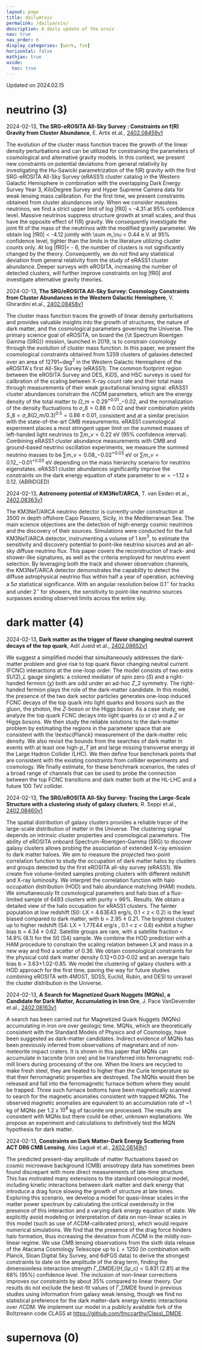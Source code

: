 ```yaml
---
layout: page
title: dailyArxiv
permalink: /dailyarxiv/
description: A daily update of the arxiv
nav: true
nav_order: 6
display_categories: [work, fun]
horizontal: false
mathjax: true
aside:
  toc: true
---
```


 Updated on 2024.02.15
# neutrino (3)

2024-02-13, **The SRG-eROSITA All-Sky Survey : Constraints on f(R) Gravity from Cluster Abundance**, E. Artis et.al., [2402.08459v1](http://arxiv.org/abs/2402.08459v1)

 The evolution of the cluster mass function traces the growth of the linear density perturbations and can be utilized for constraining the parameters of cosmological and alternative gravity models. In this context, we present new constraints on potential deviations from general relativity by investigating the Hu-Sawicki parametrization of the f(R) gravity with the first SRG-eROSITA All-Sky Survey (eRASS1) cluster catalog in the Western Galactic Hemisphere in combination with the overlapping Dark Energy Survey Year 3, KiloDegree Survey and Hyper Supreme Camera data for weak lensing mass calibration. For the first time, we present constraints obtained from cluster abundances only. When we consider massless neutrinos, we find a strict upper limit of log \|fR0\| < -4.31 at 95% confidence level. Massive neutrinos suppress structure growth at small scales, and thus have the opposite effect of f(R) gravity. We consequently investigate the joint fit of the mass of the neutrinos with the modified gravity parameter. We obtain log \|fR0\| < -4.12 jointly with \sum m\_\nu < 0.44 e.V. at 95% confidence level, tighter than the limits in the literature utilizing cluster counts only. At log \|fR0\|= - 6, the number of clusters is not significantly changed by the theory.   Consequently, we do not find any statistical deviation from general relativity from the study of eRASS1 cluster abundance. Deeper surveys with eROSITA, increasing the number of detected clusters, will further improve constraints on log \|fR0\| and investigate alternative gravity theories.

2024-02-13, **The SRG/eROSITA All-Sky Survey: Cosmology Constraints from Cluster Abundances in the Western Galactic Hemisphere**, V. Ghirardini et.al., [2402.08458v1](http://arxiv.org/abs/2402.08458v1)

 The cluster mass function traces the growth of linear density perturbations and provides valuable insights into the growth of structures, the nature of dark matter, and the cosmological parameters governing the Universe. The primary science goal of eROSITA, on board the {\it Spectrum Roentgen Gamma (SRG)} mission, launched in 2019, is to constrain cosmology through the evolution of cluster mass function. In this paper, we present the cosmological constraints obtained from 5259 clusters of galaxies detected over an area of 12791~deg$^2$ in the Western Galactic Hemisphere of the eROSITA's first All-Sky Survey (eRASS1). The common footprint region between the eROSITA Survey and DES, KiDS, and HSC surveys is used for calibration of the scaling between X-ray count rate and their total mass through measurements of their weak gravitational lensing signal. eRASS1 cluster abundances constrain the $\Lambda$CDM parameters, which are the energy density of the total matter to $\Omega\_{\mathrm{m}}=0.29^{+0.01}\_{-0.02}$, and the normalization of the density fluctuations to $\sigma\_8=0.88\pm0.02$ and their combination yields $S\_8=\sigma\_8 (\Omega\_\mathrm{m} / 0.3)^{0.5}=0.86\pm0.01$, consistent and at a similar precision with the state-of-the-art CMB measurements. eRASS1 cosmological experiment places a most stringent upper limit on the summed masses of left-handed light neutrinos to $\sum m\_\nu< 0.22\mathrm{~eV}$ (95\% confidence interval). Combining eRASS1 cluster abundance measurements with CMB and ground-based neutrino oscillation experiments, we measure the summed neutrino masses to be $\sum m\_\nu=0.08\_{-0.02}^{+0.03}\mathrm{~eV}$ or $\sum m\_\nu=0.12\_{-0.01}^{+0.03}\mathrm{~eV}$ depending on the mass hierarchy scenario for neutrino eigenstates. eRASS1 cluster abundances significantly improve the constraints on the dark energy equation of state parameter to $w=-1.12\pm0.12$. (ABRIDGED)

2024-02-13, **Astronomy potential of KM3NeT/ARCA**, T. van Eeden et.al., [2402.08363v1](http://arxiv.org/abs/2402.08363v1)

 The KM3NeT/ARCA neutrino detector is currently under construction at 3500 m depth offshore Capo Passero, Sicily, in the Mediterranean Sea. The main science objectives are the detection of high-energy cosmic neutrinos and the discovery of their sources. Simulations were conducted for the full KM3NeT/ARCA detector, instrumenting a volume of 1 km$^3$, to estimate the sensitivity and discovery potential to point-like neutrino sources and an all-sky diffuse neutrino flux. This paper covers the reconstruction of track- and shower-like signatures, as well as the criteria employed for neutrino event selection. By leveraging both the track and shower observation channels, the KM3NeT/ARCA detector demonstrates the capability to detect the diffuse astrophysical neutrino flux within half a year of operation, achieving a 5$\sigma$ statistical significance. With an angular resolution below 0.1$^\circ$ for tracks and under 2$^\circ$ for showers, the sensitivity to point-like neutrino sources surpasses existing observed limits across the entire sky.

# dark matter (4)

2024-02-13, **Dark matter as the trigger of flavor changing neutral current decays of the top quark**, Adil Jueid et.al., [2402.08652v1](http://arxiv.org/abs/2402.08652v1)

 We suggest a simplified model that simultaneously addresses the dark-matter problem and give rise to top quark flavor changing neutral current (FCNC) interactions at the one-loop order. The model consists of two extra $SU(2)\_L$ gauge singlets: a colored mediator of spin zero ($S$) and a right-handed fermion ($\chi$) both are odd under an ad-hoc $Z\_2$ symmetry. The right-handed fermion plays the role of the dark-matter candidate. In this model, the presence of the two dark sector particles generates one-loop induced FCNC decays of the top quark into light quarks and bosons such as the gluon, the photon, the $Z$-boson or the Higgs boson. As a case study, we analyze the top quark FCNC decays into light quarks ($u$ or $c$) and a $Z$ or Higgs bosons. We then study the reliable solutions to the dark-matter problem by estimating the regions in the parameter space that are consistent with the \textsc{Planck} measurement of the dark-matter relic density. We also revisit the bounds from the searches of dark matter in events with at least one high-$p\_T$ jet and large missing transverse energy at the Large Hadron Collider (LHC). We then define four benchmark points that are consistent with the existing constraints from collider experiments and cosmology. We finally estimate, for these benchmark scenarios, the rates of a broad range of channels that can be used to probe the connection between the top FCNC transitions and dark matter both at the HL-LHC and a future $100$ TeV collider.

2024-02-13, **The SRG/eROSITA All-Sky Survey: Tracing the Large-Scale Structure with a clustering study of galaxy clusters**, R. Seppi et.al., [2402.08460v1](http://arxiv.org/abs/2402.08460v1)

 The spatial distribution of galaxy clusters provides a reliable tracer of the large-scale distribution of matter in the Universe. The clustering signal depends on intrinsic cluster properties and cosmological parameters. The ability of eROSITA onboard Spectrum-Roentgen-Gamma (SRG) to discover galaxy clusters allows probing the association of extended X-ray emission to dark matter haloes. We aim to measure the projected two-point correlation function to study the occupation of dark matter halos by clusters and groups detected by the first eROSITA all-sky survey (eRASS1). We create five volume-limited samples probing clusters with different redshift and X-ray luminosity. We interpret the correlation function with halo occupation distribution (HOD) and halo abundance matching (HAM) models. We simultaneously fit cosmological parameters and halo bias of a flux-limited sample of 6493 clusters with purity > 96%. Results. We obtain a detailed view of the halo occupation for eRASS1 clusters. The fainter population at low redshift (S0: LX = 4.63E43 erg/s, 0.1 < z < 0.2) is the least biased compared to dark matter, with b = 2.95 $\pm$ 0.21. The brightest clusters up to higher redshift (S4: LX = 1.77E44 erg/s , 0.1 < z < 0.6) exhibit a higher bias b = 4.34 $\pm$ 0.62. Satellite groups are rare, with a satellite fraction < 14.9% (8.1) for the S0 (S4) sample. We combine the HOD prediction with a HAM procedure to constrain the scaling relation between LX and mass in a new way and find a scatter of 0.36. We obtain cosmological constraints for the physical cold dark matter density 0.12+0.03-0.02 and an average halo bias b = 3.63+1.02-0.85. We model the clustering of galaxy clusters with a HOD approach for the first time, paving the way for future studies combining eROSITA with 4MOST, SDSS, Euclid, Rubin, and DESI to unravel the cluster distribution in the Universe.

2024-02-13, **A Search for Magnetized Quark Nuggets (MQNs), a Candidate for Dark Matter, Accumulating in Iron Ore**, J. Pace VanDevender et.al., [2402.08163v1](http://arxiv.org/abs/2402.08163v1)

 A search has been carried out for Magnetized Quark Nuggets (MQNs) accumulating in iron ore over geologic time. MQNs, which are theoretically consistent with the Standard Models of Physics and of Cosmology, have been suggested as dark-matter candidates. Indirect evidence of MQNs has been previously inferred from observations of magnetars and of non-meteorite impact craters. It is shown in this paper that MQNs can accumulate in taconite (iron ore) and be transferred into ferromagnetic rod-mill liners during processing of the ore. When the liners are recycled to make fresh steel, they are heated to higher than the Curie temperature so that their ferromagnetic properties are destroyed. The MQNs would then be released and fall into the ferromagnetic furnace bottom where they would be trapped. Three such furnace bottoms have been magnetically scanned to search for the magnetic anomalies consistent with trapped MQNs. The observed magnetic anomalies are equivalent to an accumulation rate of ~1 kg of MQNs per 1.2 x $10^8$ kg of taconite ore processed. The results are consistent with MQNs but there could be other, unknown explanations. We propose an experiment and calculations to definitively test the MQN hypothesis for dark matter.

2024-02-13, **Constraints on Dark Matter-Dark Energy Scattering from ACT DR6 CMB Lensing**, Alex Laguë et.al., [2402.08149v1](http://arxiv.org/abs/2402.08149v1)

 The predicted present-day amplitude of matter fluctuations based on cosmic microwave background (CMB) anisotropy data has sometimes been found discrepant with more direct measurements of late-time structure. This has motivated many extensions to the standard cosmological model, including kinetic interactions between dark matter and dark energy that introduce a drag force slowing the growth of structure at late times. Exploring this scenario, we develop a model for quasi-linear scales in the matter power spectrum by calculating the critical overdensity in the presence of this interaction and a varying dark energy equation of state. We explicitly avoid modeling or interpretation of data on non-linear scales in this model (such as use of $\Lambda$CDM-calibrated priors), which would require numerical simulations. We find that the presence of the drag force hinders halo formation, thus increasing the deviation from $\Lambda$CDM in the mildly non-linear regime. We use CMB lensing observations from the sixth data release of the Atacama Cosmology Telescope up to $L=1250$ (in combination with Planck, Sloan Digital Sky Survey, and 6dFGS data) to derive the strongest constraints to date on the amplitude of the drag term, finding the dimensionless interaction strength $\Gamma\_\mathrm{DMDE}/(H\_0\rho\_\mathrm{c})<0.831\; (2.81)$ at the 68\% (95\%) confidence level. The inclusion of non-linear corrections improves our constraints by about 35\% compared to linear theory. Our results do not exclude the best-fit values of $\Gamma\_\mathrm{DMDE}$ found in previous studies using information from galaxy weak lensing, though we find no statistical preference for the dark matter-dark energy kinetic interactions over $\Lambda$CDM. We implement our model in a publicly available fork of the Boltzmann code CLASS at https://github.com/fmccarthy/Class\_DMDE.

# supernova (0)

